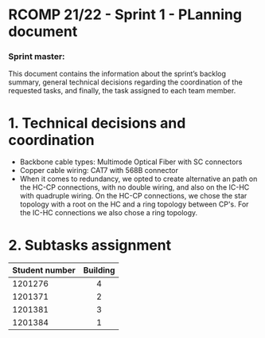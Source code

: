 RCOMP 21/22 - Sprint 1 - PLanning document
===========================================
### Sprint master:  ###

This document contains the information about the sprint’s backlog summary, general technical decisions
regarding the coordination of the requested tasks, and finally, the task assigned to each team member.

# 1. Technical decisions and coordination #
* Backbone cable types: Multimode Optical Fiber with SC connectors
* Copper cable wiring: CAT7 with 568B connector
* When it comes to redundancy, we opted to create alternative an path on the HC-CP connections, with no double wiring, and also on the IC-HC with quadruple wiring. On the HC-CP connections, we chose the star topology with a root on the HC and a ring topology between CP's. For the IC-HC connections we also chose a ring topology.

# 2. Subtasks assignment #

| Student number | Building |
|:---------------|:--------:|
| 1201276        |    4     |
| 1201371        |    2     |
| 1201381        |    3     |
| 1201384        |    1     |